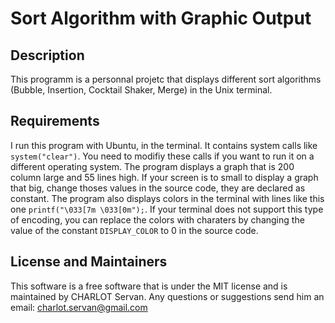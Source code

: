# Sort Algorithm with Graphic Output

## Description

This programm is a personnal projetc that displays different sort algorithms (Bubble, Insertion, Cocktail Shaker, Merge) in the Unix terminal. 

## Requirements 

I run this program with Ubuntu, in the terminal. It contains system calls like `system("clear")`. You need to modifiy these calls if you want to run it on a different operating system.
The program displays a graph that is 200 column large and 55 lines high. If your screen is to small to display a graph that big, change thoses values in the source code, they are declared as constant.
The program also displays colors in the terminal with lines like this one `printf("\033[7m \033[0m");`. If your terminal does not support this type of encoding, you can replace the colors with charaters by changing the value of the constant `DISPLAY_COLOR` to 0 in the source code.

## License and Maintainers

This software is a free software that is under the MIT license and is 
maintained by CHARLOT Servan. Any questions or suggestions send him an 
email: <charlot.servan@gmail.com>